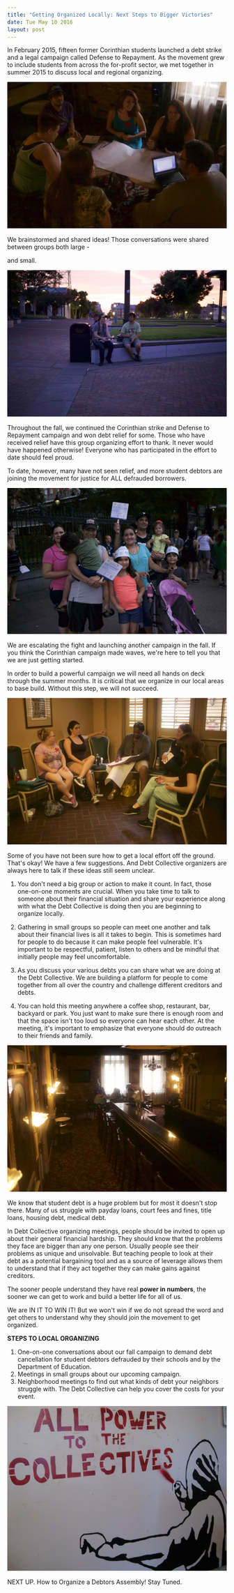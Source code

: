 ```yaml
---
title: "Getting Organized Locally: Next Steps to Bigger Victories"
date: Tue May 10 2016
layout: post
---
```



In February 2015, fifteen former Corinthian students launched a debt strike and a legal campaign called Defense to Repayment. As the movement grew to include students from across the for-profit sector, we met together in summer 2015 to discuss local and regional organizing.

![alt](/assets/images/2016/05/1-4.jpg)

We brainstormed and shared ideas! Those conversations were shared between groups both large -

and small.

![alt](/assets/images/2016/05/karissa_will.jpg)

Throughout the fall, we continued the Corinthian strike and Defense to Repayment campaign and won debt relief for some. Those who have received relief have this group organizing effort to thank. It never would have happened otherwise! Everyone who has participated in the effort to date should feel proud.

To date, however, many have not seen relief, and more student debtors are joining the movement for justice for ALL defrauded borrowers. 

![alt](/assets/images/2016/05/together.jpg)

We are escalating the fight and launching another campaign in the fall. If you think the Corinthian campaign made waves, we're here to tell you that we are just getting started. 

In order to build a powerful campaign we will need all hands on deck through the summer months. It is critical that we organize in our local areas to base build. Without this step, we will not succeed.

![alt](/assets/images/2016/05/local.jpg)

Some of you have not been sure how to get a local effort off the ground. That's okay! We have a few suggestions. And Debt Collective organizers are always here to talk if these ideas still seem unclear.

1. You don't need a big group or action to make it count. In fact, those one-on-one moments are crucial. When you take time to talk to someone about their financial situation and share your experience along with what the Debt Collective is doing then you are beginning to organize locally. 

2. Gathering in small groups so people can meet one another and talk about their financial lives is all it takes to begin. This is sometimes hard for people to do because it can make people feel vulnerable. It's important to be respectful, patient, listen to others and be mindful that initially people may feel uncomfortable.

3. As you discuss your various debts you can share what we are doing at the Debt Collective. We are building a platform for people to come together from all over the country and challenge different creditors and debts.

4. You can hold this meeting anywhere a coffee shop, restaurant, bar, backyard or park. You just want to make sure there is enough room and that the space isn't too loud so everyone can hear each other. At the meeting, it's important to emphasize that everyone should do outreach to their friends and family. 

![alt](/assets/images/2016/05/bar.jpg)

We know that student debt is a huge problem but for most it doesn't stop there. Many of us struggle with payday loans, court fees and fines, title loans, housing debt, medical debt.

In Debt Collective organizing meetings, people should be invited to open up about their general financial hardship. They should know that the problems they face are bigger than any one person. Usually people see their problems as unique and unsolvable. But teaching people to look at their debt as a potential bargaining tool and as a source of leverage allows them to understand that if they act together they can make gains against creditors. 

The sooner people understand they have real **power in numbers**, the sooner we can get to work and build a better life for all of us. 

We are IN IT TO WIN IT! But we won't win if we do not spread the word and get others to understand why they should join the movement to get organized.

**STEPS TO LOCAL ORGANIZING**

1. One-on-one conversations about our fall campaign to demand debt cancellation for student debtors defrauded by their schools and by the Department of Education. 
2. Meetings in small groups about our upcoming campaign.
3. Neighborhood meetings to find out what kinds of debt your neighbors struggle with. The Debt Collective can help you cover the costs for your event. 

![alt](/assets/images/2016/05/all-power-to-the-collective.jpg)

NEXT UP. How to Organize a Debtors Assembly! Stay Tuned.